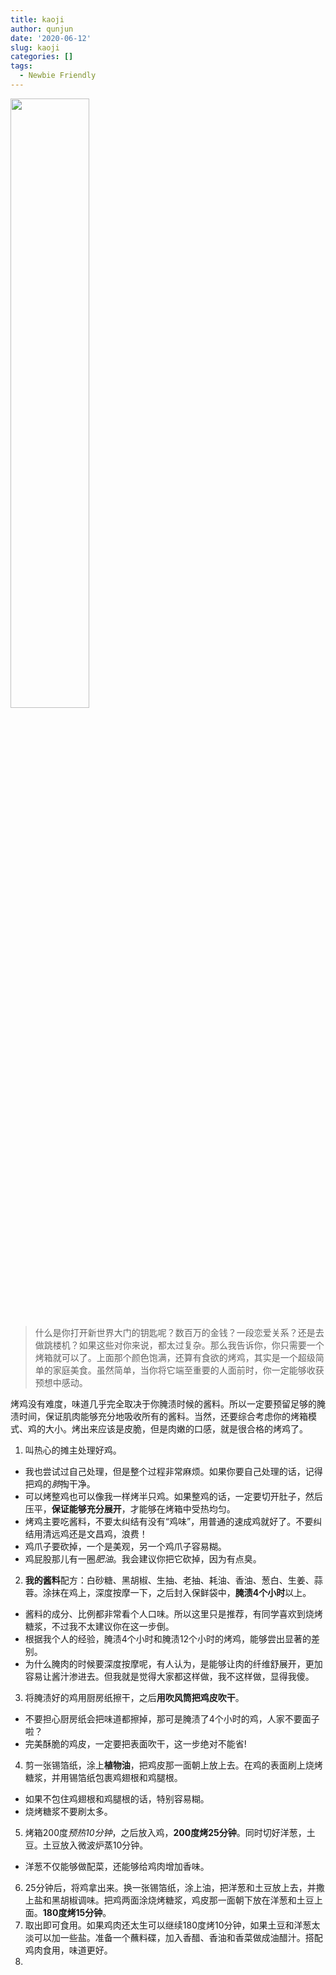 ```yaml
---
title: kaoji
author: qunjun
date: '2020-06-12'
slug: kaoji
categories: []
tags:
  - Newbie Friendly
---
```


<img src="/post/2020-06-12-kaoji_files/kaoji.jpg" alt="" width="50%" height="50%"/>

> 什么是你打开新世界大门的钥匙呢？数百万的金钱？一段恋爱关系？还是去做跳楼机？如果这些对你来说，都太过复杂。那么我告诉你，你只需要一个烤箱就可以了。上面那个颜色饱满，还算有食欲的烤鸡，其实是一个超级简单的家庭美食。虽然简单，当你将它端至重要的人面前时，你一定能够收获预想中感动。

烤鸡没有难度，味道几乎完全取决于你腌渍时候的酱料。所以一定要预留足够的腌渍时间，保证肌肉能够充分地吸收所有的酱料。当然，还要综合考虑你的烤箱模式、鸡的大小。烤出来应该是皮脆，但是肉嫩的口感，就是很合格的烤鸡了。

1. 叫热心的摊主处理好鸡。
  - 我也尝试过自己处理，但是整个过程非常麻烦。如果你要自己处理的话，记得把鸡的*肺*掏干净。
  - 可以烤整鸡也可以像我一样烤半只鸡。如果整鸡的话，一定要切开肚子，然后压平，**保证能够充分展开**，才能够在烤箱中受热均匀。
  - 烤鸡主要吃酱料，不要太纠结有没有“鸡味”，用普通的速成鸡就好了。不要纠结用清远鸡还是文昌鸡，浪费！
  - 鸡爪子要砍掉，一个是美观，另一个鸡爪子容易糊。
  - 鸡屁股那儿有一圈*肥油*。我会建议你把它砍掉，因为有点臭。
2. **我的酱料**配方：白砂糖、黑胡椒、生抽、老抽、耗油、香油、葱白、生姜、蒜蓉。涂抹在鸡上，深度按摩一下，之后封入保鲜袋中，**腌渍4个小时**以上。
  - 酱料的成分、比例都非常看个人口味。所以这里只是推荐，有同学喜欢到烧烤糖浆，不过我不太建议你在这一步倒。
  - 根据我个人的经验，腌渍4个小时和腌渍12个小时的烤鸡，能够尝出显著的差别。
  - 为什么腌肉的时候要深度按摩呢，有人认为，是能够让肉的纤维舒展开，更加容易让酱汁渗进去。但我就是觉得大家都这样做，我不这样做，显得我傻。
3. 将腌渍好的鸡用厨房纸擦干，之后**用吹风筒把鸡皮吹干**。
  - 不要担心厨房纸会把味道都擦掉，那可是腌渍了4个小时的鸡，人家不要面子啦？
  - 完美酥脆的鸡皮，一定要把表面吹干，这一步绝对不能省!
4. 剪一张锡箔纸，涂上**植物油**，把鸡皮那一面朝上放上去。在鸡的表面刷上烧烤糖浆，并用锡箔纸包裹鸡翅根和鸡腿根。
  - 如果不包住鸡翅根和鸡腿根的话，特别容易糊。
  - 烧烤糖浆不要刷太多。
5. 烤箱200度*预热10分钟*，之后放入鸡，**200度烤25分钟**。同时切好洋葱，土豆。土豆放入微波炉蒸10分钟。
  - 洋葱不仅能够做配菜，还能够给鸡肉增加香味。
6. 25分钟后，将鸡拿出来。换一张锡箔纸，涂上油，把洋葱和土豆放上去，并撒上盐和黑胡椒调味。把鸡两面涂烧烤糖浆，鸡皮那一面朝下放在洋葱和土豆上面。**180度烤15分钟**。
7. 取出即可食用。如果鸡肉还太生可以继续180度烤10分钟，如果土豆和洋葱太淡可以加一些盐。准备一个蘸料碟，加入香醋、香油和香菜做成油醋汁。搭配鸡肉食用，味道更好。
3. 
